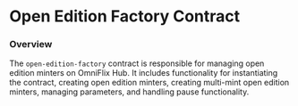 # Open Edition Factory Contract

### Overview

The `open-edition-factory` contract is responsible for managing open edition minters on OmniFlix Hub. It includes functionality for instantiating the contract, creating open edition minters, creating multi-mint open edition minters, managing parameters, and handling pause functionality.